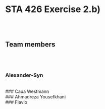 # STA 426 Exercise 2.b)

<br><br>

## Team members
<br><br>
### Alexander-Syn
<br>
### Caua Westmann
<br>
### Ahmadreza Yousefkhani
<br>
### Flavio


